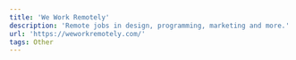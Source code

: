 ```yaml
---
title: 'We Work Remotely'
description: 'Remote jobs in design, programming, marketing and more.'
url: 'https://weworkremotely.com/'
tags: Other
---
```

